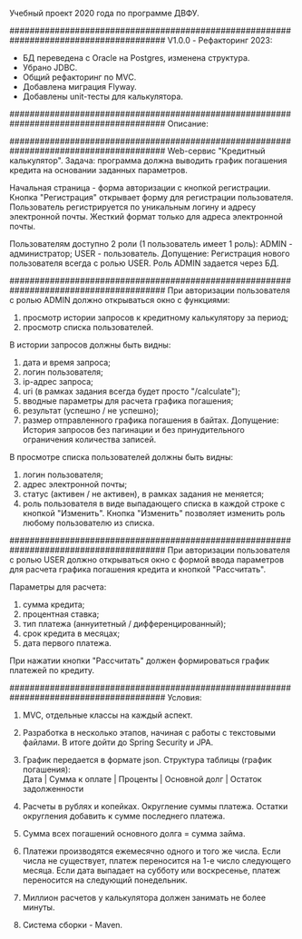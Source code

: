 Учебный проект 2020 года по программе ДВФУ.

#######################################################################################
V1.0.0 - Рефакторинг 2023:
- БД переведена с Oracle на Postgres, изменена структура.
- Убрано JDBC.
- Общий рефакторинг по MVC.
- Добавлена миграция Flyway.
- Добавлены unit-тесты для калькулятора.

#######################################################################################
Описание:

#######################################################################################
Web-сервис "Кредитный калькулятор".
Задача: 
программа должна выводить график погашения кредита на основании заданных параметров.

Начальная страница - форма авторизации с кнопкой регистрации.
Кнопка "Регистрация" открывает форму для регистрации пользователя. 
Пользователь регистрируется по уникальным логину и адресу электронной почты.
Жесткий формат только для адреса электронной почты.

Пользователям доступно 2 роли (1 пользователь имеет 1 роль):
ADMIN - администратор;
USER - пользователь.
Допущение: 
Регистрация нового пользователя всегда с ролью USER. Роль ADMIN задается через БД.

#######################################################################################
При авторизации пользователя с ролью ADMIN должно открываться окно с функциями:
1) просмотр истории запросов к кредитному калькулятору за период;
2) просмотр списка пользователей.

В истории запросов должны быть видны:
1) дата и время запроса;
2) логин пользователя;
3) ip-адрес запроса;
4) uri (в рамках задания всегда будет просто "/calculate");
5) вводные параметры для расчета графика погашения;
6) результат (успешно / не успешно);
7) размер отправленного графика погашения в байтах.
Допущение: 
История запросов без пагинации и без принудительного ограничения количества записей.

В просмотре списка пользователей должны быть видны:
1) логин пользователя;
2) адрес электронной почты;
3) статус (активен / не активен), в рамках задания не меняется;
4) роль пользователя в виде выпадающего списка в каждой строке с кнопкой "Изменить".
Кнопка "Изменить" позволяет изменить роль любому пользователю из списка.

#######################################################################################
При авторизации пользователя с ролью USER должно открываться окно с формой ввода 
параметров для расчета графика погашения кредита и кнопкой "Рассчитать".

Параметры для расчета:
1) сумма кредита;
2) процентная ставка;
3) тип платежа (аннуитетный / дифференцированный);
4) срок кредита в месяцах;  
5) дата первого платежа.

При нажатии кнопки "Рассчитать" должен формироваться график платежей по кредиту.

#######################################################################################
Условия:
1. MVC, отдельные классы на каждый аспект. 
 
2. Разработка в несколько этапов, начиная с работы с текстовыми файлами. 
В итоге дойти до Spring Security и JPA.

3. График передается в формате json. Структура таблицы (график погашения):  
  Дата | Сумма к оплате | Проценты | Основной долг | Остаток задолженности 
  
4. Расчеты в рублях и копейках. Округление суммы платежа. 
Остатки округления добавить к сумме последнего платежа.   

5. Сумма всех погашений основного долга = сумма займа.

6. Платежи производятся ежемесячно одного и того же числа. 
Если числа не существует, платеж переносится на 1-е число следующего месяца. 
Если дата выпадает на субботу или воскресенье, платеж переносится на следующий 
понедельник.

7. Миллион расчетов у калькулятора должен занимать не более минуты. 

8. Система сборки - Maven.
